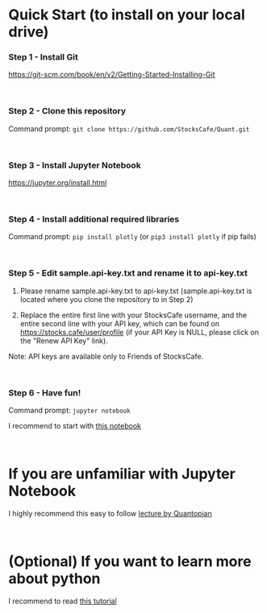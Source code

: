 # Quick Start (to install on your local drive)

### Step 1 - Install Git

https://git-scm.com/book/en/v2/Getting-Started-Installing-Git

<br/>

### Step 2 - Clone this repository

Command prompt: `git clone https://github.com/StocksCafe/Quant.git`

<br/>

### Step 3 - Install Jupyter Notebook

https://jupyter.org/install.html

<br/>

### Step 4 - Install additional required libraries

Command prompt: `pip install plotly` (or `pip3 install plotly` if pip fails)

<br/>

### Step 5 - Edit sample.api-key.txt and rename it to api-key.txt

1) Please rename sample.api-key.txt to api-key.txt (sample.api-key.txt is located where you clone the repository to in Step 2)

2) Replace the entire first line with your StocksCafe username, and the entire second line with your API key, which can be found on https://stocks.cafe/user/profile
(if your API Key is NULL, please click on the "Renew API Key" link).

Note: API keys are available only to Friends of StocksCafe.

<br/>

### Step 6 - Have fun!

Command prompt: `jupyter notebook`

I recommend to start with [this notebook](https://github.com/StocksCafe/Quant/blob/master/%5Bevankoh%5D%20Plot%20Moving%20Average%20Chart.ipynb)

<br/>

# If you are unfamiliar with Jupyter Notebook

I highly recommend this easy to follow [lecture by Quantopian](https://www.quantopian.com/lectures/introduction-to-research)

<br/>

# (Optional) If you want to learn more about python

I recommend to read [this tutorial](https://thomas-cokelaer.info/tutorials/python/basics.html)



